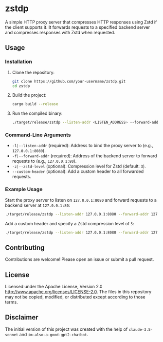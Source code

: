 # zstdp

A simple HTTP proxy server that compresses HTTP responses using Zstd if the client supports it.
It forwards requests to a specified backend server and compresses responses with Zstd when
requested.

## Usage

### Installation

1. Clone the repository:

   ```bash
   git clone https://github.com/your-username/zstdp.git
   cd zstdp
   ```

2. Build the project:

   ```bash
   cargo build --release
   ```

3. Run the compiled binary:

   ```bash
   ./target/release/zstdp --listen-addr <LISTEN_ADDRESS> --forward-addr <FORWARD_ADDRESS> [OPTIONS]
   ```

### Command-Line Arguments

- `-l|--listen-addr` (required): Address to bind the proxy server to (e.g., `127.0.0.1:8080`).
- `-f|--forward-addr` (required): Address of the backend server to forward requests to (e.g., `127.0.0.1:80`).
- `-z|--zstd-level` (optional): Compression level for Zstd (default: `3`).
- `--custom-header` (optional): Add a custom header to all forwarded requests.

### Example Usage

Start the proxy server to listen on `127.0.0.1:8080` and forward requests to a backend server at `127.0.0.1:80`:

```bash
./target/release/zstdp --listen-addr 127.0.0.1:8080 --forward-addr 127.0.0.1:80
```

Add a custom header and specify a Zstd compression level of `5`:

```bash
./target/release/zstdp --listen-addr 127.0.0.1:8080 --forward-addr 127.0.0.1:80 --custom-header "X-Proxy-Header: ZstdProxy" --zstd-level 5
```

## Contributing

Contributions are welcome! Please open an issue or submit a pull request.

## License

Licensed under the Apache License, Version 2.0 http://www.apache.org/licenses/LICENSE-2.0.
The files in this repository may not be copied, modified, or distributed except according to those
terms.

## Disclaimer

The initial version of this project was created with the help of `claude-3.5-sonnet` and
`im-also-a-good-gpt2-chatbot`.
